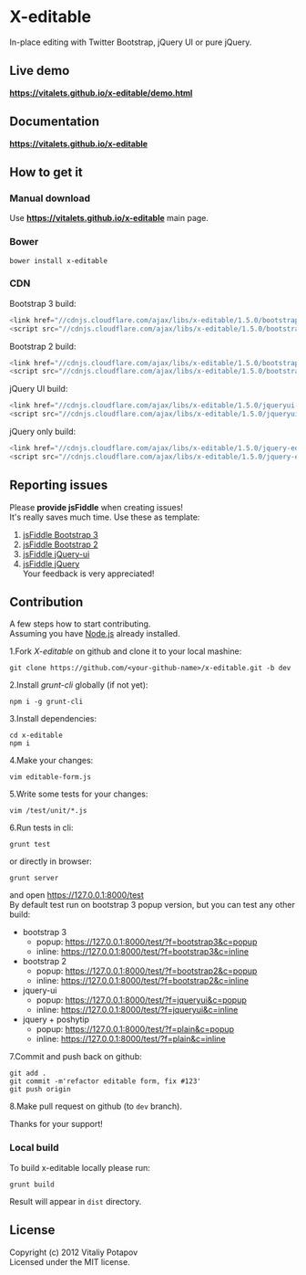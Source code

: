 # X-editable

In-place editing with Twitter Bootstrap, jQuery UI or pure jQuery.  

## Live demo
**https://vitalets.github.io/x-editable/demo.html**

## Documentation
**https://vitalets.github.io/x-editable**

## How to get it

### Manual download
Use **https://vitalets.github.io/x-editable** main page.

### Bower
````
bower install x-editable
````

### CDN
Bootstrap 3 build:
````js
<link href="//cdnjs.cloudflare.com/ajax/libs/x-editable/1.5.0/bootstrap3-editable/css/bootstrap-editable.css" rel="stylesheet"/>
<script src="//cdnjs.cloudflare.com/ajax/libs/x-editable/1.5.0/bootstrap3-editable/js/bootstrap-editable.min.js"></script>
````

Bootstrap 2 build:
````js
<link href="//cdnjs.cloudflare.com/ajax/libs/x-editable/1.5.0/bootstrap-editable/css/bootstrap-editable.css" rel="stylesheet"/>
<script src="//cdnjs.cloudflare.com/ajax/libs/x-editable/1.5.0/bootstrap-editable/js/bootstrap-editable.min.js"></script>
````

jQuery UI build:
````js
<link href="//cdnjs.cloudflare.com/ajax/libs/x-editable/1.5.0/jqueryui-editable/css/jqueryui-editable.css" rel="stylesheet"/>
<script src="//cdnjs.cloudflare.com/ajax/libs/x-editable/1.5.0/jqueryui-editable/js/jqueryui-editable.min.js"></script>
````

jQuery only build:
````js
<link href="//cdnjs.cloudflare.com/ajax/libs/x-editable/1.5.0/jquery-editable/css/jquery-editable.css" rel="stylesheet"/>
<script src="//cdnjs.cloudflare.com/ajax/libs/x-editable/1.5.0/jquery-editable/js/jquery-editable-poshytip.min.js"></script>
````


## Reporting issues
Please **provide jsFiddle** when creating issues!   
It's really saves much time. Use these as template:   
1. [jsFiddle Bootstrap 3](https://jsfiddle.net/xBB5x/2265/)  
2. [jsFiddle Bootstrap 2](https://jsfiddle.net/xBB5x/1817/)  
3. [jsFiddle jQuery-ui](https://jsfiddle.net/xBB5x/2511/)  
4. [jsFiddle jQuery](https://jsfiddle.net/xBB5x/197)    
Your feedback is very appreciated!

## Contribution
A few steps how to start contributing.  
Assuming you have [Node.js](https://nodejs.org/) already installed.

1.Fork *X-editable* on github and clone it to your local mashine:
````
git clone https://github.com/<your-github-name>/x-editable.git -b dev
````
2.Install *grunt-cli* globally (if not yet):
````
npm i -g grunt-cli
````
3.Install dependencies:  
````
cd x-editable
npm i
````
4.Make your changes:  
````
vim editable-form.js
````
5.Write some tests for your changes:
````
vim /test/unit/*.js
````
6.Run tests in cli:  
````
grunt test
````
or directly in browser:
````
grunt server
````
and open https://127.0.0.1:8000/test  
By default test run on bootstrap 3 popup version, but you can test any other build:  

* bootstrap 3
  * popup: https://127.0.0.1:8000/test/?f=bootstrap3&c=popup  
  * inline: https://127.0.0.1:8000/test/?f=bootstrap3&c=inline  
* bootstrap 2
  * popup: https://127.0.0.1:8000/test/?f=bootstrap2&c=popup 
  * inline: https://127.0.0.1:8000/test/?f=bootstrap2&c=inline
* jquery-ui
  * popup: https://127.0.0.1:8000/test/?f=jqueryui&c=popup 
  * inline: https://127.0.0.1:8000/test/?f=jqueryui&c=inline
* jquery + poshytip
  * popup: https://127.0.0.1:8000/test/?f=plain&c=popup 
  * inline: https://127.0.0.1:8000/test/?f=plain&c=inline

7.Commit and push back on github:  
````
git add .
git commit -m'refactor editable form, fix #123'
git push origin
````
8.Make pull request on github (to `dev` branch).  
 
Thanks for your support!

### Local build
To build x-editable locally please run:
````
grunt build
````
Result will appear in `dist` directory.

## License
Copyright (c) 2012 Vitaliy Potapov  
Licensed under the MIT license.
